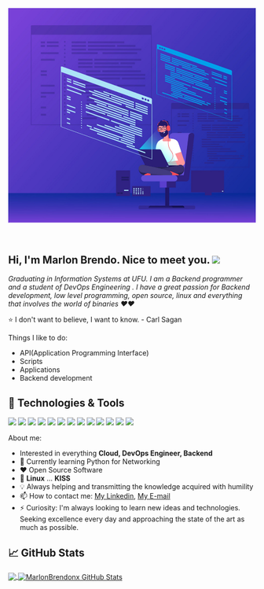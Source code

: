 

<img src="assets/banner.png" alt="Introduction Banner.." style="text-align: center; margin-bottom: 30px; height:400;" />

## Hi, I'm Marlon Brendo. Nice to meet you. <img src="https://raw.githubusercontent.com/MartinHeinz/MartinHeinz/master/wave.gif" width="30px">

*Graduating in Information Systems at UFU. I am a Backend  programmer and a student of DevOps Engineering . I have a great passion for Backend development, low level programming, open source, linux and everything that involves the world of binaries ❤️❤️*

:star: I don't want to believe, I want to know. - Carl Sagan

Things I like to do:

- API(Application Programming Interface)
- Scripts
- Applications
- Backend development



## 🔧 Technologies & Tools

![](https://img.shields.io/badge/OS-Linux-informational?style=flat&logo=linux&logoColor=white&color=2bbc8a)	![](https://img.shields.io/badge/Code-Python-informational?style=flat&logo=python&logoColor=white&color=2bbc8a)	![](https://img.shields.io/badge/Code-JavaScript-informational?style=flat&logo=javascript&logoColor=white&color=2bbc8a) 	![](https://img.shields.io/badge/Shell-Bash-informational?style=flat&logo=gnu-bash&logoColor=white&color=2bbc8a)	![](https://img.shields.io/badge/Tools-Docker-informational?style=flat&logo=docker&logoColor=white&color=2bbc8a)	![](https://img.shields.io/badge/Tools-MySQL-informational?style=flat&logo=MySql&logoColor=white&color=2bbc8a)		![](https://img.shields.io/badge/Code-CSS-informational?style=flat&logo=css3&logoColor=white&color=2bbc8a) 	![](https://img.shields.io/badge/Code-HTML-informational?style=flat&logo=html5&logoColor=white&color=2bbc8a)	![](https://img.shields.io/badge/Code-PHP-informational?style=flat&logo=php&logoColor=white&color=2bbc8a)	![](https://img.shields.io/badge/Code-jquery-informational?style=flat&logo=jquery&logoColor=white&color=2bbc8a)	![](https://img.shields.io/badge/Tools-Apache-informational?style=flat&logo=apache&logoColor=white&color=2bbc8a)	![](https://img.shields.io/badge/Editor-Nano-informational?style=flat&logo=nano&logoColor=white&color=2bbc8a) 	![](https://img.shields.io/badge/Tools-GitHub-informational?style=flat&logo=github&logoColor=white&color=2bbc8a)



About me:

-   Interested in everything **Cloud, DevOps Engineer, Backend**
-   :seedling: Currently learning Python for Networking
-   :heart: Open Source Software
-   :penguin: **Linux** ... **KISS**
-   💡 Always helping and transmitting the knowledge acquired with humility
-   📫 How to contact me: [My Linkedin](https://www.linkedin.com/in/marlon-brendo-ramos-204763225/), [My E-mail](mailto:marlonbrendo2013@gmail.com?subject=Olá,%20vim%20do%20teu%20site)
-   ⚡ Curiosity: I'm always looking to learn new ideas and technologies. Seeking excellence every day and approaching the state of the art as much as possible.



## &#x1f4c8; GitHub Stats

<a href="https://github.com/MarlonBrendonx/MarlonBrendonx">
  <img align="center" src="https://github-readme-stats.vercel.app/api/top-langs/?username=MarlonBrendonx&hide=java,html,tex&title_color=ffffff&text_color=c9cacc&icon_color=2bbc8a&bg_color=1d1f21&langs_count=7" />
</a>

<a href="https://github.com/MarlonBrendonx/MarlonBrendonx">
  <img align="center" src="https://github-readme-stats.vercel.app/api?username=MarlonBrendonx&show_icons=true&line_height=27&count_private=true&title_color=ffffff&text_color=c9cacc&icon_color=2bbc8a&bg_color=1d1f21" alt="MarlonBrendonx GitHub Stats" />
</a>


